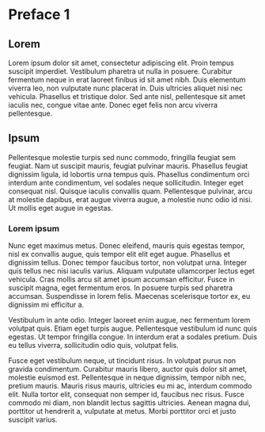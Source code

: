 # Preface 1

## Lorem 
Lorem ipsum dolor sit amet, consectetur adipiscing elit. Proin tempus suscipit imperdiet. Vestibulum pharetra ut nulla in posuere. Curabitur fermentum neque in erat laoreet finibus id sit amet nibh. Duis elementum viverra leo, non vulputate nunc placerat in. Duis ultricies aliquet nisi nec vehicula. Phasellus et tristique dolor. Sed ante nisl, pellentesque sit amet iaculis nec, congue vitae ante. Donec eget felis non arcu viverra pellentesque.
## Ipsum
Pellentesque molestie turpis sed nunc commodo, fringilla feugiat sem feugiat. Nam ut suscipit mauris, feugiat pulvinar mauris. Phasellus feugiat dignissim ligula, id lobortis urna tempus quis. Phasellus condimentum orci interdum ante condimentum, vel sodales neque sollicitudin. Integer eget consequat nisl. Quisque iaculis convallis quam. Pellentesque pulvinar, arcu at molestie dapibus, erat augue viverra augue, a molestie nunc odio id nisi. Ut mollis eget augue in egestas.
### Lorem ipsum
Nunc eget maximus metus. Donec eleifend, mauris quis egestas tempor, nisl ex convallis augue, quis tempor elit elit eget augue. Phasellus et dignissim tellus. Donec tempor faucibus tortor, non volutpat urna. Integer quis tellus nec nisi iaculis varius. Aliquam vulputate ullamcorper lectus eget vehicula. Cras mollis arcu sit amet ipsum accumsan efficitur. Fusce in suscipit magna, eget fermentum eros. In posuere turpis sed pharetra accumsan. Suspendisse in lorem felis. Maecenas scelerisque tortor ex, eu dignissim mi efficitur a.

Vestibulum in ante odio. Integer laoreet enim augue, nec fermentum lorem volutpat quis. Etiam eget turpis augue. Pellentesque vestibulum id nunc quis egestas. Ut tempor fringilla congue. In interdum erat a sodales pretium. Duis eu tellus viverra, sollicitudin odio quis, volutpat felis.

Fusce eget vestibulum neque, ut tincidunt risus. In volutpat purus non gravida condimentum. Curabitur mauris libero, auctor quis dolor sit amet, molestie euismod est. Pellentesque in neque dignissim, tempor nibh nec, pretium mauris. Mauris risus mauris, ultricies eu mi ac, interdum commodo elit. Nulla tortor elit, consequat non semper id, faucibus nec risus. Fusce commodo mi diam, non blandit lectus sagittis ultricies. Aenean magna dui, porttitor ut hendrerit a, vulputate at metus. Morbi porttitor orci et justo suscipit varius.